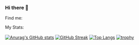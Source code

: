 ### Hi there 👋
Find me:
<!--
<a href="https://github.com/KWojcik243/github-readme-stats">
  <img align="center" src="https://github-readme-stats.vercel.app/api?username=KWojcik243&count_private=true&theme=aura_dark"/>
</a>

<a href="https://git.io/streak-stats">
  <img align="center" src="https://streak-stats.demolab.com/?user=KWojcik243&theme=aura-dark"/>
</a>
-->
My Stats: <br>
<br>
[![Anurag's GitHub stats](https://github-readme-stats.vercel.app/api?username=KWojcik243&count_private=true&theme=aura_dark)](https://github.com/KWojcik243/github-readme-stats)
[![GitHub Streak](https://streak-stats.demolab.com/?user=KWojcik243&theme=aura-dark)](https://git.io/streak-stats)
[![Top Langs](https://github-readme-stats.vercel.app/api/top-langs/?username=KWojcik243&size_weight=0.5&count_weight=0.5&theme=aura_dark)](https://github.com/KWojcik243/github-readme-stats)
[![trophy](https://github-profile-trophy.vercel.app/?username=KWojcik243)](https://github.com/KWojcik243/github-profile-trophy)

<!--
**KWojcik243/KWojcik243** is a ✨ _special_ ✨ repository because its `README.md` (this file) appears on your GitHub profile.

Here are some ideas to get you started:

- 🔭 I’m currently working on ...
- 🌱 I’m currently learning ...
- 👯 I’m looking to collaborate on ...
- 🤔 I’m looking for help with ...
- 💬 Ask me about ...
- 📫 How to reach me: ...
- 😄 Pronouns: ...
- ⚡ Fun fact: ...
-->
